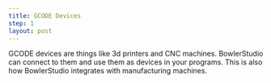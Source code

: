 ```yaml
---
title: GCODE Devices
step: 1
layout: post
---
```


GCODE devices are things like 3d printers and CNC machines. BowlerStudio can connect to them and use them as devices in your programs. This is also how BowlerStudio integrates with manufacturing machines. 

<script src="https://gist.github.com/madhephaestusdemo/025bc0a88673b1a261ff8ec918cd29fc.js"></script>




